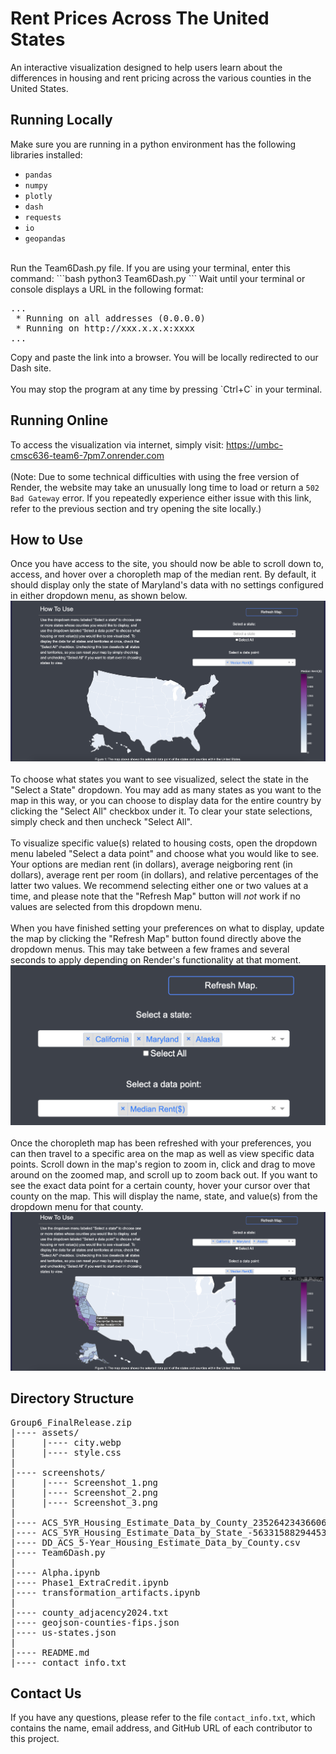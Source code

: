 # Rent Prices Across The United States

An interactive visualization designed to help users learn about the differences in housing and rent pricing across the various counties in the United States.

## Running Locally

Make sure you are running in a python environment has the following libraries installed:
- `pandas`
- `numpy`
- `plotly`
- `dash`
- `requests`
- `io`
- `geopandas`

<br>
Run the Team6Dash.py file. If you are using your terminal, enter this command:
```bash
python3 Team6Dash.py
```
Wait until your terminal or console displays a URL in the following format:
<pre>
...
 * Running on all addresses (0.0.0.0)
 * Running on http://xxx.x.x.x:xxxx
...
</pre>
Copy and paste the link into a browser. You will be locally redirected to our Dash site.<br>
<br>
You may stop the program at any time by pressing `Ctrl+C` in your terminal.

## Running Online

To access the visualization via internet, simply visit: https://umbc-cmsc636-team6-7pm7.onrender.com<br>
<br>
(Note: Due to some technical difficulties with using the free version of Render, the website may take an unusually long time to load or return a `502 Bad Gateway` error. If you repeatedly experience either issue with this link, refer to the previous section and try opening the site locally.)

## How to Use

Once you have access to the site, you should now be able to scroll down to, access, and hover over a choropleth map of the median rent. By default, it should display only the state of Maryland's data with no settings configured in either dropdown menu, as shown below.
![Default choropleth map](screenshots/Screenshot_1.png)<br>
<br>
To choose what states you want to see visualized, select the state in the "Select a State" dropdown. You may add as many states as you want to the map in this way, or you can choose to display data for the entire country by clicking the "Select All" checkbox under it. To clear your state selections, simply check and then uncheck "Select All".<br>
<br>
To visualize specific value(s) related to housing costs, open the dropdown menu labeled "Select a data point" and choose what you would like to see. Your options are median rent (in dollars), average neigboring rent (in dollars), average rent per room (in dollars), and relative percentages of the latter two values. We recommend selecting either one or two values at a time, and please note that the "Refresh Map" button will *not* work if no values are selected from this dropdown menu.<br>
<br>
When you have finished setting your preferences on what to display, update the map by clicking the "Refresh Map" button found directly above the dropdown menus. This may take between a few frames and several seconds to apply depending on Render's functionality at that moment.
![Example dropdown menu: AK, CA, and MD](screenshots/Screenshot_2.png)<br>
<br>
Once the choropleth map has been refreshed with your preferences, you can then travel to a specific area on the map as well as view specific data points. Scroll down in the map's region to zoom in, click and drag to move around on the zoomed map, and scroll up to zoom back out. If you want to see the exact data point for a certain county, hover your cursor over that county on the map. This will display the name, state, and value(s) from the dropdown menu for that county.
![Example output: AK, CA, and MD](screenshots/Screenshot_3.png)

## Directory Structure

<pre>
Group6_FinalRelease.zip
|---- assets/
|     |---- city.webp
|     |---- style.css
|
|---- screenshots/
|     |---- Screenshot_1.png
|     |---- Screenshot_2.png
|     |---- Screenshot_3.png
|
|---- ACS_5YR_Housing_Estimate_Data_by_County_2352642343660635057.csv
|---- ACS_5YR_Housing_Estimate_Data_by_State_-5633158829445399210.csv
|---- DD_ACS_5-Year_Housing_Estimate_Data_by_County.csv
|---- Team6Dash.py
|
|---- Alpha.ipynb
|---- Phase1_ExtraCredit.ipynb
|---- transformation_artifacts.ipynb
|
|---- county_adjacency2024.txt
|---- geojson-counties-fips.json
|---- us-states.json
|
|---- README.md
|---- contact_info.txt
</pre>

## Contact Us

If you have any questions, please refer to the file `contact_info.txt`, which contains the name, email address, and GitHub URL of each contributor to this project.
